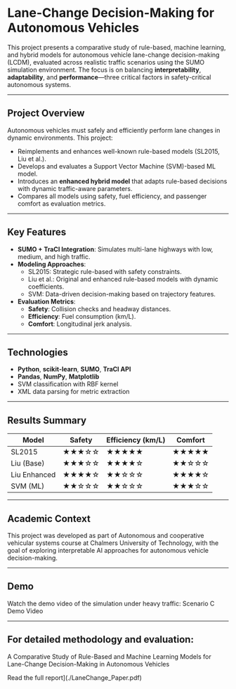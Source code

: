 # Lane-Change Decision-Making for Autonomous Vehicles

This project presents a comparative study of rule-based, machine learning, and hybrid models for autonomous vehicle lane-change decision-making (LCDM), evaluated across realistic traffic scenarios using the SUMO simulation environment. The focus is on balancing **interpretability**, **adaptability**, and **performance**—three critical factors in safety-critical autonomous systems.

---

## Project Overview

Autonomous vehicles must safely and efficiently perform lane changes in dynamic environments. This project:

- Reimplements and enhances well-known rule-based models (SL2015, Liu et al.).
- Develops and evaluates a Support Vector Machine (SVM)-based ML model.
- Introduces an **enhanced hybrid model** that adapts rule-based decisions with dynamic traffic-aware parameters.
- Compares all models using safety, fuel efficiency, and passenger comfort as evaluation metrics.

---

## Key Features

- **SUMO + TraCI Integration**: Simulates multi-lane highways with low, medium, and high traffic.
- **Modeling Approaches**:
  - SL2015: Strategic rule-based with safety constraints.
  - Liu et al.: Original and enhanced rule-based models with dynamic coefficients.
  - SVM: Data-driven decision-making based on trajectory features.
- **Evaluation Metrics**:
  - **Safety**: Collision checks and headway distances.
  - **Efficiency**: Fuel consumption (km/L).
  - **Comfort**: Longitudinal jerk analysis.

---

## Technologies

- **Python**, **scikit-learn**, **SUMO**, **TraCI API**
- **Pandas**, **NumPy**, **Matplotlib**
- SVM classification with RBF kernel
- XML data parsing for metric extraction

---

## Results Summary

| Model        | Safety | Efficiency (km/L) | Comfort |
| ------------ | ------ | ----------------- | ------- |
| SL2015       | ★★★☆☆  | ★★★★★             | ★★★★★   |
| Liu (Base)   | ★★★☆☆  | ★★★★☆             | ★★☆☆☆   |
| Liu Enhanced | ★★★★☆  | ★★☆☆☆             | ★★★★☆   |
| SVM (ML)     | ★★☆☆☆  | ★★☆☆☆             | ★★★☆☆   |

---

## Academic Context
This project was developed as part of Autonomous and cooperative vehicular systems course at Chalmers University of Technology, with the goal of exploring interpretable AI approaches for autonomous vehicle decision-making.

---

## Demo
Watch the demo video of the simulation under heavy traffic:
Scenario C Demo Video

---

## For detailed methodology and evaluation:
A Comparative Study of Rule-Based and Machine Learning Models for Lane-Change Decision-Making in Autonomous Vehicles

Read the full report](./LaneChange_Paper.pdf)

